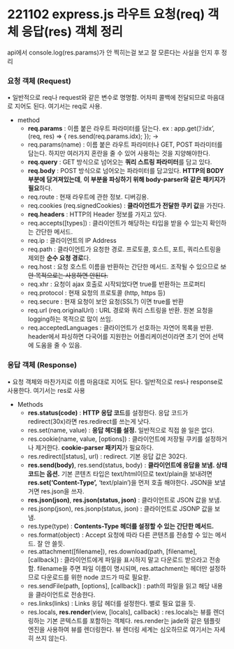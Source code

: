 # 221102 express.js 라우트 요청(req) 객체 응답(res) 객체 정리
api에서 console.log(res.params)가 안 찍히는걸 보고 잘 모른다는 사실을 인지 후 정리

### 요청 객체 (Request)

• 일반적으로 req나 request와 같은 변수로 명명함. 어차피 콜백에 전달되므로 마음대로 지어도 된다. 여기서는 req로 사용.

- method
    - **req.params** : 이름 붙은 라우트 파라미터를 담는다. ex : app.get(’/:idx’, (req, res) => { res.send(req.params.idx); }); ->
    - req.params(name) : 이름 붙은 라우트 파라미터나 GET, POST 파라미터를 담는다. 하지만 여러가지 혼란을 줄 수 있어 사용하는 것을 지양해야한다.
    - **req.query** : GET 방식으로 넘어오는 **쿼리 스트링 파라미터**를 담고 있다.
    - **req.body** : POST 방식으로 넘어오는 파라미터를 담고있다. **HTTP의 BODY 부분에 담겨져있는데**, **이 부분을 파싱하기 위해 body-parser와 같은 패키지가 필요**하다.
    - req.route : 현재 라우트에 관한 정보. 디버깅용.
    - req.cookies (req.signedCookies) : **클라이언트가 전달한 쿠키 값**을 가진다.
    - **req.headers** : HTTP의 Header 정보를 가지고 있다.
    - req.accepts([types]) : 클라이언트가 해당하는 타입을 받을 수 있는지 확인하는 간단한 메서드.
    - req.ip : 클라이언트의 IP Address
    - req.path : 클라이언트가 요청한 경로. 프로토콜, 호스트, 포트, 쿼리스트링을 제외한 **순수 요청 경로**다.
    - req.host : 요청 호스트 이름을 반환하는 간단한 메서드. 조작될 수 있으므로 ~~보안 목적으로는 사용하면 안된다.~~
    - req.xhr : 요청이 ajax 호출로 시작되었다면 true를 반환하는 프로퍼티
    - req.protocol : 현재 요청의 프로토콜 (http, https 등)
    - req.secure : 현재 요청이 보안 요청(SSL?) 이면 true를 반환
    - req.url (req.originalUrl) : URL 경로와 쿼리 스트링을 반환. 원본 요청을 logging하는 목적으로 많이 쓰임.
    - req.acceptedLanguages : 클라이언트가 선호하는 자연어 목록을 반환. header에서 파싱하면 다국어를 지원한는 어플리케이션이라면 초기 언어 선택에 도움을 줄 수 있음.
    

### 응답 객체 (**Response)**

• 요청 객체와 마찬가지로 이름 마음대로 지어도 된다. 일반적으로 res나 response로 사용한다. 여기서는 res로 사용

- Methods
    - **res.status(code)** : **HTTP 응답 코드**를 설정한다. 응답 코드가 redirect(30x)라면 res.redirect를 쓰는게 낫다.
    - res.set(name, value) : **응답 헤더를 설정.** 일반적으로 직접 쓸 일은 없다.
    - res.cookie(name, value, [options]) : 클라이언트에 저장될 쿠키를 설정하거나 제거한다. **cookie-parser 패키지**가 필요하다.
    - res.redirect([status], url) : redirect. 기본 응답 값은 302다.
    - **res.send(body)**, res.send(status, body) : **클라이언트에 응답을 보냄. 상태 코드는 옵션.** 기본 콘텐츠 타입은 text/html이므로 text/plain을 보내려면 **res.set(‘Content-Type’,** ‘text/plain’)을 먼저 호출 해야한다. JSON을 보낼거면 res.json을 쓰자.
    - **res.json(json)**, **res.json(status, json)** : 클라이언트로 JSON 값을 보냄.
    - res.jsonp(json), res.jsonp(status, json) : 클라이언트로 JSONP 값을 보냄.
    - res.type(type) : **Contents-Type 헤더를 설정할 수 있는 간단한 메서드.**
    - res.format(object) : Accept 요청에 따라 다른 콘텐츠를 전송할 수 있는 메서드. 잘 안 쓸듯.
    - res.attachment([filename]), res.download(path, [filename], [callback]) : 클라이언트에게 파일을 표시하지 말고 다운로드 받으라고 전송함. filename을 주면 파일 이름이 명시되며, res.attachment는 헤더만 설정하므로 다운로드를 위한 node 코드가 따로 필요핟.
    - res.sendFile(path, [options], [callback]) : path의 파일을 읽고 해당 내용을 클라이언트로 전송한다.
    - res.links(links) : Links 응답 헤더를 설정한다. 별로 필요 없을 듯.
    - res.locals, **res.render**(view, [locals], callback) : res.locals는 뷰를 렌더링하는 기본 콘텍스트를 포함하는 객체다. res.render는 jade와 같은 템플릿 엔진을 사용하여 뷰를 렌더링한다. 뷰 렌더링 세계는 심오하므로 여기서는 자세히 쓰지 않는다.